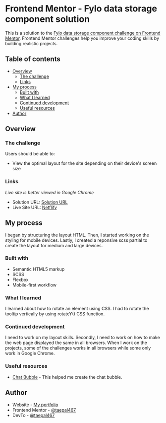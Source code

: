# Frontend Mentor - Fylo data storage component solution

This is a solution to the [Fylo data storage component challenge on Frontend Mentor](https://www.frontendmentor.io/challenges/fylo-data-storage-component-1dZPRbV5n). Frontend Mentor challenges help you improve your coding skills by building realistic projects. 

## Table of contents

- [Overview](#overview)
  - [The challenge](#the-challenge)
  - [Links](#links)
- [My process](#my-process)
  - [Built with](#built-with)
  - [What I learned](#what-i-learned)
  - [Continued development](#continued-development)
  - [Useful resources](#useful-resources)
- [Author](#author)


## Overview

### The challenge

Users should be able to:

- View the optimal layout for the site depending on their device's screen size



### Links
*Live site is better viewed in Google Chrome*

- Solution URL: [Solution URL](https://www.frontendmentor.io/solutions/fylo-data-storage-component-using-scss-and-flex--okgpuRGLe)
- Live Site URL: [Netflify ](https://dapper-travesseiro-3c9688.netlify.app)

## My process
I began by structuring the layout HTML.
Then, I started working on the styling for mobile devices.
Lastly, I created a reponsive scss partial to create the layout for medium and large devices.

### Built with

- Semantic HTML5 markup
- SCSS 
- Flexbox
- Mobile-first workflow


### What I learned

I learned about how to rotate an element using CSS. I had to rotate the tooltip vertically by using rotateY() CSS function.


### Continued development

I need to work on my layout skills. Secondly, I need to work on how to make the web page displayed the same in all browsers. When I work on the projects, some of the challenges works in all browsers while some only work in Google Chrome.



### Useful resources

- [Chat Bubble](https://codepen.io/run-time/pen/VNRBJd) - This helped me create the chat bubble.


## Author

- Website - [My portfolio](https://taepal467.github.io/Chantae_P/)
- Frontend Mentor - [@taepal467](https://www.frontendmentor.io/profile/taepal467)
- DevTo - [@taepal467](https://dev.to/taepal467)


